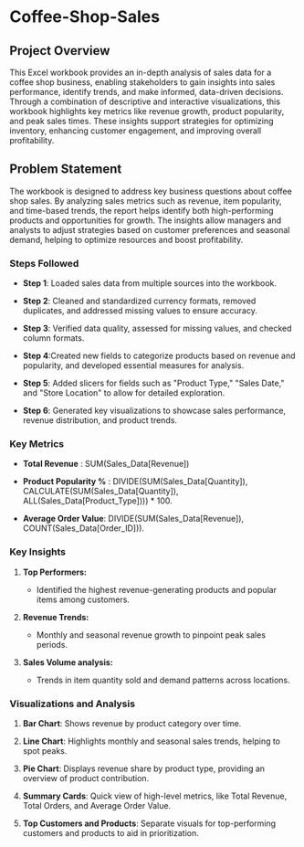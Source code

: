 # Coffee-Shop-Sales

## Project Overview

This Excel workbook provides an in-depth analysis of sales data for a coffee shop business, enabling stakeholders to gain insights into sales performance, identify trends, and make informed, data-driven decisions. Through a combination of descriptive and interactive visualizations, this workbook highlights key metrics like revenue growth, product popularity, and peak sales times. These insights support strategies for optimizing inventory, enhancing customer engagement, and improving overall profitability.

## Problem Statement

The workbook is designed to address key business questions about coffee shop sales. By analyzing sales metrics such as revenue, item popularity, and time-based trends, the report helps identify both high-performing products and opportunities for growth. The insights allow managers and analysts to adjust strategies based on customer preferences and seasonal demand, helping to optimize resources and boost profitability.

### Steps Followed

- **Step 1**: Loaded sales data from multiple sources into the workbook.
  
- **Step 2**: Cleaned and standardized currency formats, removed duplicates, and addressed missing values to ensure accuracy.
  
- **Step 3**: Verified data quality, assessed for missing values, and checked column formats.

- **Step 4**:Created new fields to categorize products based on revenue and popularity, and developed essential measures for analysis.
  
- **Step 5**: Added slicers for fields such as "Product Type," "Sales Date," and "Store Location" to allow for detailed exploration.

- **Step 6**: Generated key visualizations to showcase sales performance, revenue distribution, and product trends.

### Key Metrics

- **Total Revenue** : SUM(Sales_Data[Revenue])

- **Product Popularity %** : DIVIDE(SUM(Sales_Data[Quantity]), CALCULATE(SUM(Sales_Data[Quantity]), ALL(Sales_Data[Product_Type]))) * 100.

- **Average Order Value**: DIVIDE(SUM(Sales_Data[Revenue]), COUNT(Sales_Data[Order_ID])).


### Key Insights

1. **Top Performers:**
   -  Identified the highest revenue-generating products and popular items among customers.

2. **Revenue Trends:**
   - Monthly and seasonal revenue growth to pinpoint peak sales periods.

3. **Sales Volume analysis:**
   -  Trends in item quantity sold and demand patterns across locations.

### Visualizations and Analysis

1. **Bar Chart**: Shows revenue by product category over time.
  
2. **Line Chart**: Highlights monthly and seasonal sales trends, helping to spot peaks.

3. **Pie Chart**: Displays revenue share by product type, providing an overview of product contribution.

4. **Summary Cards**: Quick view of high-level metrics, like Total Revenue, Total Orders, and Average Order Value.

5. **Top Customers and Products**: Separate visuals for top-performing customers and products to aid in prioritization.

